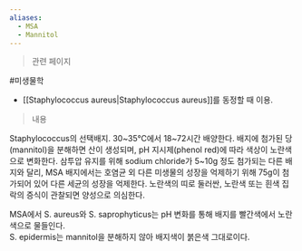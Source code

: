 ```yaml
---
aliases:
  - MSA
  - Mannitol
---
```

> 관련 페이지

#미생물학 
- [[Staphylococcus aureus|Staphylococcus aureus]]를 동정할 때 이용.


> 내용

Staphylococcus의 선택배지. 30~35℃에서 18~72시간 배양한다. 배지에 첨가된 당(mannitol)을 분해하면 산이 생성되며, pH 지시제(phenol red)에 따라 색상이 노란색으로 변화한다. 삼투압 유지를 위해 sodium chloride가 5~10g 정도 첨가되는 다른 배지와 달리, MSA 배지에서는 호염균 외 다른 미생물의 성장을 억제하기 위해 75g이 첨가되어 있어 다른 세균의 성장을 억제한다. 노란색의 띠로 둘러싼, 노란색 또는 흰색 집락의 증식이 관찰되면 양성으로 의심한다.

MSA에서 S. aureus와 S. saprophyticus는 pH 변화를 통해 배지를 빨간색에서 노란색으로 물들인다.  
S. epidermis는 mannitol을 분해하지 않아 배지색이 붉은색 그대로이다.